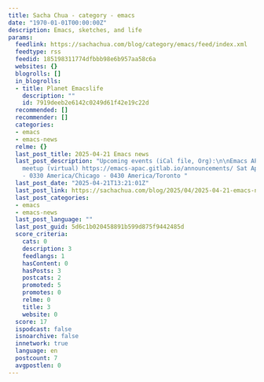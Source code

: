 ```yaml
---
title: Sacha Chua - category - emacs
date: "1970-01-01T00:00:00Z"
description: Emacs, sketches, and life
params:
  feedlink: https://sachachua.com/blog/category/emacs/feed/index.xml
  feedtype: rss
  feedid: 185198311774dfbbb98e6b957aa58c6a
  websites: {}
  blogrolls: []
  in_blogrolls:
  - title: Planet Emacslife
    description: ""
    id: 7919deeb2e6142c0249d61f42e19c22d
  recommended: []
  recommender: []
  categories:
  - emacs
  - emacs-news
  relme: {}
  last_post_title: 2025-04-21 Emacs news
  last_post_description: "Upcoming events (iCal file, Org):\n\nEmacs APAC: Emacs APAC
    meetup (virtual) https://emacs-apac.gitlab.io/announcements/ Sat Apr 26 0130 America/Vancouver
    - 0330 America/Chicago - 0430 America/Toronto "
  last_post_date: "2025-04-21T13:21:01Z"
  last_post_link: https://sachachua.com/blog/2025/04/2025-04-21-emacs-news/
  last_post_categories:
  - emacs
  - emacs-news
  last_post_language: ""
  last_post_guid: 5d6c1b020458891b599d875f9442485d
  score_criteria:
    cats: 0
    description: 3
    feedlangs: 1
    hasContent: 0
    hasPosts: 3
    postcats: 2
    promoted: 5
    promotes: 0
    relme: 0
    title: 3
    website: 0
  score: 17
  ispodcast: false
  isnoarchive: false
  innetwork: true
  language: en
  postcount: 7
  avgpostlen: 0
---
```

